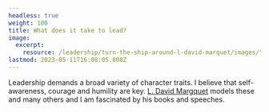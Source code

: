 ```yaml
---
headless: true
weight: 100
title: What does it take to lead?
image:
  excerpt:
    resource: /leadership/turn-the-ship-around-l-david-marquet/images/turn-the-ship-around-l-david-marquet-cover
lastmod: 2023-05-11T16:08:05.008Z
---
```


Leadership demands a broad variety of character traits. I believe that self-awareness, courage and humility are key. [L. David Margquet](/leadership/turn-the-ship-around-l-david-marquet/) models these and many others and I am fascinated by his books and speeches. 
